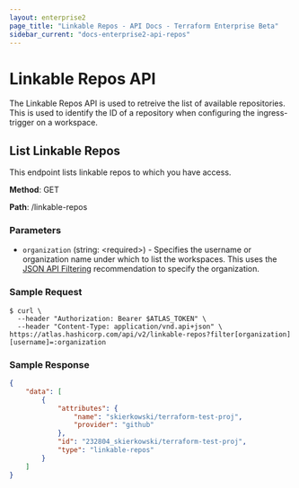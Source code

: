 ```yaml
---
layout: enterprise2
page_title: "Linkable Repos - API Docs - Terraform Enterprise Beta"
sidebar_current: "docs-enterprise2-api-repos"
---
```


# Linkable Repos API

The Linkable Repos API is used to retreive the list of available repositories. This is used to identify the ID of a repository when configuring the ingress-trigger on a workspace.

## List Linkable Repos

This endpoint lists linkable repos to which you have access.

**Method**: GET

**Path**: /linkable-repos

### Parameters

- `organization` (string: \<required\>) - Specifies the username or organization name under which to list the workspaces. This uses the [JSON API Filtering](http://jsonapi.org/recommendations/#filtering) recommendation to specify the organization.

### Sample Request

```shell
$ curl \
  --header "Authorization: Bearer $ATLAS_TOKEN" \
  --header "Content-Type: application/vnd.api+json" \
https://atlas.hashicorp.com/api/v2/linkable-repos?filter[organization][username]=:organization
```



### Sample Response

```json
{
    "data": [
        {
            "attributes": {
                "name": "skierkowski/terraform-test-proj",
                "provider": "github"
            },
            "id": "232804_skierkowski/terraform-test-proj",
            "type": "linkable-repos"
        }
    ]
}

```

